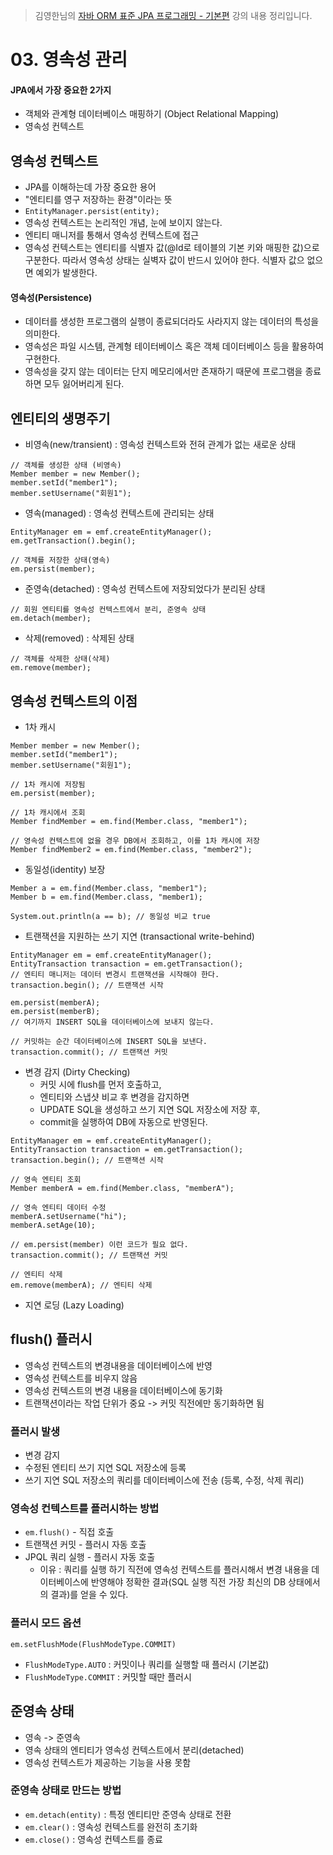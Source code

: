 > 김영한님의 [자바 ORM 표준 JPA 프로그래밍 - 기본편](https://www.inflearn.com/course/ORM-JPA-Basic) 강의 내용 정리입니다.

# 03. 영속성 관리
#### JPA에서 가장 중요한 2가지
- 객체와 관계형 데이터베이스 매핑하기 (Object Relational Mapping)
- 영속성 컨텍스트

## 영속성 컨텍스트
- JPA를 이해하는데 가장 중요한 용어
- "엔티티를 영구 저장하는 환경"이라는 뜻
- `EntityManager.persist(entity);`
- 영속성 컨텍스트는 논리적인 개념, 눈에 보이지 않는다.
- 엔티티 매니저를 통해서 영속성 컨텍스트에 접근
- 영속성 컨텍스트는 엔티티를 식별자 값(@Id로 테이블의 기본 키와 매핑한 값)으로 구분한다. 따라서 영속성 상태는 실벽자 값이 반드시 있어야 한다. 식별자 값으 없으면 예외가 발생한다.

#### 영속성(Persistence)
- 데이터를 생성한 프로그램의 실행이 종료되더라도 사라지지 않는 데이터의 특성을 의미한다.
- 영속성은 파일 시스템, 관계형 테이터베이스 혹은 객체 데이터베이스 등을 활용하여 구현한다.
- 영속성을 갖지 않는 데이터는 단지 메모리에서만 존재하기 때문에 프로그램을 종료하면 모두 잃어버리게 된다.

## 엔티티의 생명주기
- 비영속(new/transient) : 영속성 컨텍스트와 전혀 관계가 없는 새로운 상태
```
// 객체를 생성한 상태 (비영속)
Member member = new Member();
member.setId("member1");
member.setUsername("회원1");
```
- 영속(managed) : 영속성 컨텍스트에 관리되는 상태
```
EntityManager em = emf.createEntityManager();
em.getTransaction().begin();

// 객체를 저장한 상태(영속)
em.persist(member);
```
- 준영속(detached) : 영속성 컨텍스트에 저장되었다가 분리된 상태
```
// 회원 엔티티를 영속성 컨텍스트에서 분리, 준영속 상태
em.detach(member);
```
- 삭제(removed) : 삭제된 상태
```
// 객체를 삭제한 상태(삭제)
em.remove(member);
```

## 영속성 컨텍스트의 이점
- 1차 캐시
```
Member member = new Member();
member.setId("member1");
member.setUsername("회원1");

// 1차 캐시에 저장됨
em.persist(member);

// 1차 캐시에서 조회
Member findMember = em.find(Member.class, "member1");

// 영속성 컨텍스트에 없을 경우 DB에서 조회하고, 이를 1차 캐시에 저장
Member findMember2 = em.find(Member.class, "member2");
```
- 동일성(identity) 보장
```
Member a = em.find(Member.class, "member1");
Member b = em.find(Member.class, "member1);

System.out.println(a == b); // 동일성 비교 true
```
- 트랜잭션을 지원하는 쓰기 지연 (transactional write-behind)
```
EntityManager em = emf.createEntityManager();
EntityTransaction transaction = em.getTransaction();
// 엔티티 매니저는 데이터 변경시 트랜잭션을 시작해야 한다.
transaction.begin(); // 트랜잭션 시작

em.persist(memberA);
em.persist(memberB);
// 여기까지 INSERT SQL을 데이터베이스에 보내지 않는다.

// 커밋하는 순간 데이터베이스에 INSERT SQL을 보낸다.
transaction.commit(); // 트랜잭션 커밋
```
- 변경 감지 (Dirty Checking)
  - 커밋 시에 flush를 먼저 호출하고, 
  - 엔티티와 스냅샷 비교 후 변경을 감지하면 
  - UPDATE SQL을 생성하고 쓰기 지연 SQL 저장소에 저장 후, 
  - commit을 실행하여 DB에 자동으로 반영된다.
```
EntityManager em = emf.createEntityManager();
EntityTransaction transaction = em.getTransaction();
transaction.begin(); // 트랜잭션 시작

// 영속 엔티티 조회
Member memberA = em.find(Member.class, "memberA");

// 영속 엔티티 데이터 수정
memberA.setUsername("hi");
memberA.setAge(10);

// em.persist(member) 이런 코드가 필요 없다.
transaction.commit(); // 트랜잭션 커밋

// 엔티티 삭제
em.remove(memberA); // 엔티티 삭제
```
- 지연 로딩 (Lazy Loading)

## flush() 플러시
- 영속성 컨텍스트의 변경내용을 데이터베이스에 반영
- 영속성 컨텍스트를 비우지 않음
- 영속성 컨텍스트의 변경 내용을 데이터베이스에 동기화
- 트랜잭션이라는 작업 단위가 중요 -> 커밋 직전에만 동기화하면 됨

### 플러시 발생
- 변경 감지
- 수정된 엔티티 쓰기 지연 SQL 저장소에 등록
- 쓰기 지연 SQL 저장소의 쿼리를 데이터베이스에 전송 (등록, 수정, 삭제 쿼리)

### 영속성 컨텍스트를 플러시하는 방법
- `em.flush()` - 직접 호출
- 트랜잭션 커밋 - 플러시 자동 호출
- JPQL 쿼리 실행 - 플러시 자동 호출
  - 이유 : 쿼리를 실행 하기 직전에 영속성 컨텍스트를 플러시해서 변경 내용을 데이터베이스에 반영해야 정확한 결과(SQL 실행 직전 가장 최신의 DB 상태에서의 결과)를 얻을 수 있다. 

### 플러시 모드 옵션
```
em.setFlushMode(FlushModeType.COMMIT)
```
- `FlushModeType.AUTO` : 커밋이나 쿼리를 실행할 때 플러시 (기본값)
- `FlushModeType.COMMIT` : 커밋할 때만 플러시

## 준영속 상태
- 영속 -> 준영속
- 영속 상태의 엔티티가 영속성 컨텍스트에서 분리(detached)
- 영속성 컨텍스트가 제공하는 기능을 사용 못함

### 준영속 상태로 만드는 방법
- `em.detach(entity)` : 특정 엔티티만 준영속 상태로 전환
- `em.clear()` : 영속성 컨텍스트를 완전히 초기화
- `em.close()` : 영속성 컨텍스트를 종료
